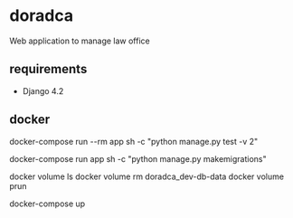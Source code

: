 # doradca
Web application to manage law office

## requirements

- Django 4.2


## docker
docker-compose run --rm app sh -c "python manage.py test -v 2"

docker-compose run app sh -c "python manage.py makemigrations"

docker volume ls
docker volume rm doradca_dev-db-data
docker volume prun

docker-compose up